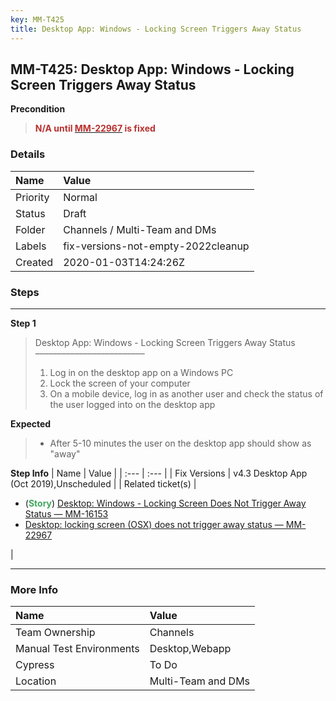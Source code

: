 ```yaml
---
key: MM-T425
title: Desktop App: Windows - Locking Screen Triggers Away Status
---
```


## MM-T425: Desktop App: Windows - Locking Screen Triggers Away Status

**Precondition**

> <article><strong><span style="color: rgb(184, 49, 47);">N/A until </span></strong><a href="https://mattermost.atlassian.net/browse/MM-22967"><strong><span style="color: rgb(184, 49, 47);">MM-22967</span></strong></a><strong><span style="color: rgb(184, 49, 47);"> is fixed</span></strong></article>

### Details

| Name     | Value                              |
| :------- | :--------------------------------- |
| Priority | Normal                             |
| Status   | Draft                              |
| Folder   | Channels / Multi-Team and DMs      |
| Labels   | fix-versions-not-empty-2022cleanup |
| Created  | 2020-01-03T14:24:26Z               |

### Steps

<hr/>

**Step 1**

> <article>Desktop App: Windows - Locking Screen Triggers Away Status<br>–––––––––––––––––––––––––<ol><li>Log in on the desktop app on a Windows PC</li><li>Lock the screen of your computer</li><li>On a mobile device, log in as another user and check the status of the user logged into on the desktop app</li></ol></article>

**Expected**

> <article><ul><li>After 5-10 minutes the user on the desktop app should show as "away"</li></ul></article>

**Step Info**
| Name | Value |
| :--- | :--- |
| Fix Versions | v4.3 Desktop App (Oct 2019),Unscheduled |
| Related ticket(s) | <ul><li>(<strong><span style="color: rgb(65, 168, 95);">Story</span></strong>) <a href="https://mattermost.atlassian.net/browse/MM-16153" rel="noopener noreferrer" target="_blank">Desktop: Windows - Locking Screen Does Not Trigger Away Status — MM-16153</a></li><li><a href="https://mattermost.atlassian.net/browse/MM-22967">Desktop: locking screen (OSX) does not trigger away status — MM-22967</a></li></ul> |

<hr/>

### More Info

| Name                     | Value              |
| :----------------------- | :----------------- |
| Team Ownership           | Channels           |
| Manual Test Environments | Desktop,Webapp     |
| Cypress                  | To Do              |
| Location                 | Multi-Team and DMs |

